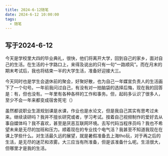 ```yaml
---
title: 2024-6-12随笔
date: 2024-6-12 10:00:00
tags: 
  - 随笔
---
```


## 写于2024-6-12
今天是学校里大四的毕业典礼，很快，他们将离开大学，回到自己的家乡，面对自己的生活。在生活的十字路口上，来得及说出的只有一句“一路顺风”。而在月末的期末考试后，我也将结束一半的大学生活，准备好迎接大三。

今天同时也是学生会退休前的聚会，好聚好散，也为自己一年媒宣负责人的生活画下了一个句号。一年前我问过自己，有没有对一拍脑袋的选择后悔，现在我的回答是：有，但也没有。一年里有各种各样的工作和事务。但，起码多认识了很多人，至少不会一年来都变成宿舍死宅（）

虽然都说职业生涯规划课是水课，作业也是水论文，但是我自己其实有思考过未来。继续读研吗？我并不擅长研究或者，学习考试。按着自己视频制作的爱好去从事自媒体吗？我不喜欢，甚至是厌恶互联网环境。去写代码当程序员吗？我也不希望未来是无尽的加班和压力。顺着现在的专业找个电气活？我甚至不知道我现在在课上学些什么。对生活最久远的展望，就是暑假准备去上海tho玩，对于再之后的生活，是无尽的迷茫和浓雾。大三应当有所准备，但是该准备什么呢。生活很大，但哪里才是我的生活。